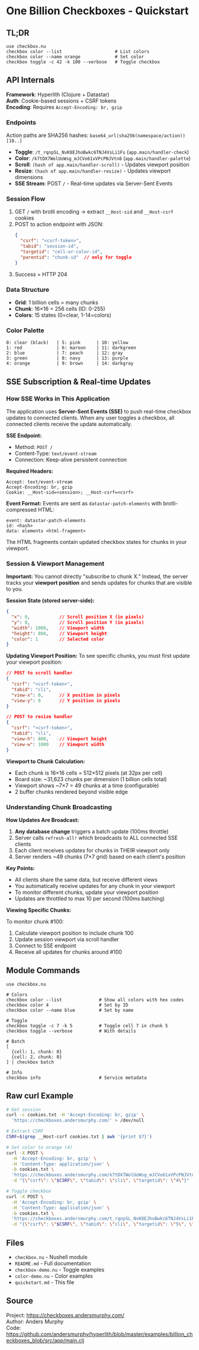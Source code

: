 # One Billion Checkboxes - Quickstart

## TL;DR

```nu
use checkbox.nu
checkbox color --list                    # List colors
checkbox color --name orange             # Set color
checkbox toggle -c 42 -k 100 --verbose   # Toggle checkbox
```

## API Internals

**Framework**: Hyperlith (Clojure + Datastar)  
**Auth**: Cookie-based sessions + CSRF tokens  
**Encoding**: Requires `Accept-Encoding: br, gzip`

### Endpoints

Action paths are SHA256 hashes: `base64_url(sha256(namespace/action))[10..]`

- **Toggle**: `/t_rqnpSL_NvK8EJhoBwkc6TNJ4VsLi1Fs` (`app.main/handler-check`)
- **Color**: `/k7tDX7WolUoWsg_mJCVo61xVPcPNJVtn8` (`app.main/handler-palette`)
- **Scroll**: `(hash of app.main/handler-scroll)` - Updates viewport position
- **Resize**: `(hash of app.main/handler-resize)` - Updates viewport dimensions
- **SSE Stream**: POST `/` - Real-time updates via Server-Sent Events

### Session Flow

1. GET `/` with brotli encoding → extract `__Host-sid` and `__Host-csrf` cookies
2. POST to action endpoint with JSON:
   ```json
   {
     "csrf": "<csrf-token>",
     "tabid": "session-id",
     "targetid": "cell-or-color-id",
     "parentid": "chunk-id"  // only for toggle
   }
   ```
3. Success = HTTP 204

### Data Structure

- **Grid**: 1 billion cells = many chunks
- **Chunk**: 16×16 = 256 cells (ID: 0-255)
- **Colors**: 15 states (0=clear, 1-14=colors)

### Color Palette

```
0: clear (black)   | 5: pink      | 10: yellow
1: red             | 6: maroon    | 11: darkgreen
2: blue            | 7: peach     | 12: gray
3: green           | 8: navy      | 13: purple
4: orange          | 9: brown     | 14: darkgray
```

## SSE Subscription & Real-time Updates

### How SSE Works in This Application

The application uses **Server-Sent Events (SSE)** to push real-time checkbox updates to connected clients. When any user toggles a checkbox, all connected clients receive the update automatically.

**SSE Endpoint:**
- Method: `POST /`
- Content-Type: `text/event-stream`
- Connection: Keep-alive persistent connection

**Required Headers:**
```
Accept: text/event-stream
Accept-Encoding: br, gzip
Cookie: __Host-sid=<session>; __Host-csrf=<csrf>
```

**Event Format:**
Events are sent as `datastar-patch-elements` with brotli-compressed HTML:
```
event: datastar-patch-elements
id: <hash>
data: elements <html-fragment>
```

The HTML fragments contain updated checkbox states for chunks in your viewport.

### Session & Viewport Management

**Important:** You cannot directly "subscribe to chunk X." Instead, the server tracks your **viewport position** and sends updates for chunks that are visible to you.

**Session State (stored server-side):**
```json
{
  "x": 0,           // Scroll position X (in pixels)
  "y": 0,           // Scroll position Y (in pixels)
  "width": 1000,    // Viewport width
  "height": 800,    // Viewport height
  "color": 1        // Selected color
}
```

**Updating Viewport Position:**
To see specific chunks, you must first update your viewport position:

```json
// POST to scroll handler
{
  "csrf": "<csrf-token>",
  "tabid": "cli",
  "view-x": 0,      // X position in pixels
  "view-y": 0       // Y position in pixels
}
```

```json
// POST to resize handler
{
  "csrf": "<csrf-token>",
  "tabid": "cli",
  "view-h": 800,    // Viewport height
  "view-w": 1000    // Viewport width
}
```

**Viewport to Chunk Calculation:**
- Each chunk is 16×16 cells = 512×512 pixels (at 32px per cell)
- Board size: ~31,623 chunks per dimension (1 billion cells total)
- Viewport shows ~7×7 = 49 chunks at a time (configurable)
- 2 buffer chunks rendered beyond visible edge

### Understanding Chunk Broadcasting

**How Updates Are Broadcast:**

1. **Any database change** triggers a batch update (100ms throttle)
2. Server calls `refresh-all!` which broadcasts to ALL connected SSE clients
3. Each client receives updates for chunks in THEIR viewport only
4. Server renders ~49 chunks (7×7 grid) based on each client's position

**Key Points:**
- All clients share the same data, but receive different views
- You automatically receive updates for any chunk in your viewport
- To monitor different chunks, update your viewport position
- Updates are throttled to max 10 per second (100ms batching)

**Viewing Specific Chunks:**

To monitor chunk #100:
1. Calculate viewport position to include chunk 100
2. Update session viewport via scroll handler
3. Connect to SSE endpoint
4. Receive all updates for chunks around #100

## Module Commands

```nu
use checkbox.nu

# Colors
checkbox color --list              # Show all colors with hex codes
checkbox color 4                   # Set by ID
checkbox color --name blue         # Set by name

# Toggle
checkbox toggle -c 7 -k 5          # Toggle cell 7 in chunk 5
checkbox toggle --verbose          # With details

# Batch
[
  {cell: 1, chunk: 0}
  {cell: 2, chunk: 0}
] | checkbox batch

# Info
checkbox info                      # Service metadata
```

## Raw curl Example

```bash
# Get session
curl -c cookies.txt -H 'Accept-Encoding: br, gzip' \
  'https://checkboxes.andersmurphy.com/' > /dev/null

# Extract CSRF
CSRF=$(grep __Host-csrf cookies.txt | awk '{print $7}')

# Set color to orange (4)
curl -X POST \
  -H 'Accept-Encoding: br, gzip' \
  -H 'Content-Type: application/json' \
  -b cookies.txt \
  'https://checkboxes.andersmurphy.com/k7tDX7WolUoWsg_mJCVo61xVPcPNJVtn8' \
  -d "{\"csrf\": \"$CSRF\", \"tabid\": \"cli\", \"targetid\": \"4\"}"

# Toggle checkbox
curl -X POST \
  -H 'Accept-Encoding: br, gzip' \
  -H 'Content-Type: application/json' \
  -b cookies.txt \
  'https://checkboxes.andersmurphy.com/t_rqnpSL_NvK8EJhoBwkc6TNJ4VsLi1Fs' \
  -d "{\"csrf\": \"$CSRF\", \"tabid\": \"cli\", \"targetid\": \"5\", \"parentid\": \"0\"}"
```

## Files

- `checkbox.nu` - Nushell module
- `README.md` - Full documentation
- `checkbox-demo.nu` - Toggle examples
- `color-demo.nu` - Color examples
- `quickstart.md` - This file

## Source

Project: https://checkboxes.andersmurphy.com/  
Author: Anders Murphy  
Code: https://github.com/andersmurphy/hyperlith/blob/master/examples/billion_checkboxes_blob/src/app/main.clj
